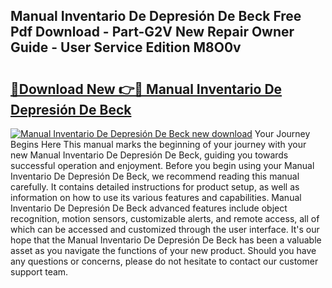 ## Manual Inventario De Depresión De Beck Free Pdf Download - Part-G2V New Repair Owner Guide - User Service Edition M8O0v

# <h2><a href="http://bc13121.oget.top/?id=Manual+Inventario+De+Depresi%c3%b3n+De+Beck">🔗Download New 👉🔴 Manual Inventario De Depresión De Beck</a></h2>

[![Manual Inventario De Depresión De Beck new download](https://i.imgur.com/5g1atiW.png)](http://bc13121.oget.top/?id=Manual+Inventario+De+Depresi%c3%b3n+De+Beck)
Your Journey Begins Here This manual marks the beginning of your journey with your new Manual Inventario De Depresión De Beck, guiding you towards successful operation and enjoyment. Before you begin using your Manual Inventario De Depresión De Beck, we recommend reading this manual carefully. It contains detailed instructions for product setup, as well as information on how to use its various features and capabilities. Manual Inventario De Depresión De Beck advanced features include object recognition, motion sensors, customizable alerts, and remote access, all of which can be accessed and customized through the user interface. It's our hope that the Manual Inventario De Depresión De Beck has been a valuable asset as you navigate the functions of your new product. Should you have any questions or concerns, please do not hesitate to contact our customer support team.
